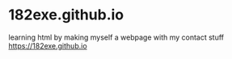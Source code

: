# 182exe.github.io

learning html by making myself a webpage with my contact stuff
https://182exe.github.io
